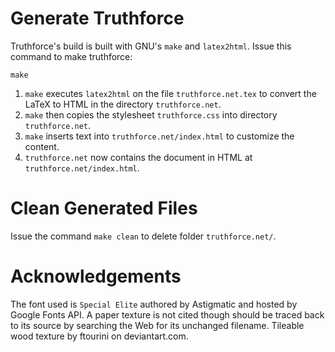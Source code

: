 # Generate Truthforce
Truthforce's build is built with GNU's `make` and `latex2html`. Issue this command to make truthforce:
```
make
```

1. `make` executes `latex2html` on the file `truthforce.net.tex` to convert the LaTeX to HTML in the directory `truthforce.net`.
2. `make` then copies the stylesheet `truthforce.css` into directory `truthforce.net`.
3. `make` inserts text into `truthforce.net/index.html` to customize the content.
4. `truthforce.net` now contains the document in HTML at `truthforce.net/index.html`.

# Clean Generated Files
Issue the command `make clean` to delete folder `truthforce.net/`.

# Acknowledgements
The font used is `Special Elite` authored by Astigmatic and hosted by Google Fonts API.
A paper texture is not cited though should be traced back to its source by searching the Web for its unchanged filename.
Tileable wood texture by ftourini on deviantart.com.
